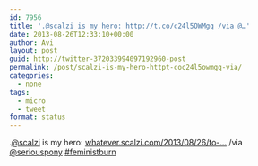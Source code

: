 ```yaml
---
id: 7956
title: '.@scalzi is my hero: http://t.co/c24l5OWMgq /via @…'
date: 2013-08-26T12:33:10+00:00
author: Avi
layout: post
guid: http://twitter-372033994097192960-post
permalink: /post/scalzi-is-my-hero-httpt-coc24l5owmgq-via/
categories:
  - none
tags:
  - micro
  - tweet
format: status
---
```

.[@scalzi](http://twitter.com/scalzi) is my hero: [whatever.scalzi.com/2013/08/26/to-…](http://whatever.scalzi.com/2013/08/26/to-the-dudebro-who-thinks-hes-insulting-me-by-calling-me-a-feminist/) /via [@seriouspony](http://twitter.com/seriouspony) [#feministburn](http://twitter.com/search?q=%23feministburn)